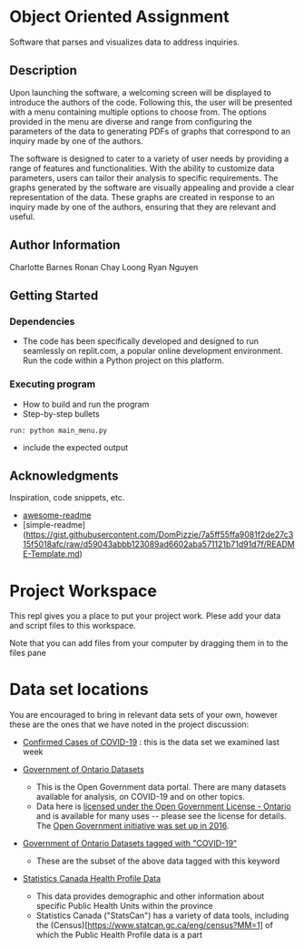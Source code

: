 # Object Oriented Assignment

Software that parses and visualizes data to address inquiries.

## Description

Upon launching the software, a welcoming screen will be displayed to introduce the authors of the code. Following this, the user will be presented with a menu containing multiple options to choose from. The options provided in the menu are diverse and range from configuring the parameters of the data to generating PDFs of graphs that correspond to an inquiry made by one of the authors.

The software is designed to cater to a variety of user needs by providing a range of features and functionalities. With the ability to customize data parameters, users can tailor their analysis to specific requirements. The graphs generated by the software are visually appealing and provide a clear representation of the data. These graphs are created in response to an inquiry made by one of the authors, ensuring that they are relevant and useful.

## Author Information
Charlotte Barnes
Ronan Chay Loong
Ryan Nguyen

## Getting Started

### Dependencies

* The code has been specifically developed and designed to run seamlessly on replit.com, a popular online development environment. Run the code within a Python project on this platform.


### Executing program

* How to build and run the program
* Step-by-step bullets
```
run: python main_menu.py
```
* include the expected output

## Acknowledgments

Inspiration, code snippets, etc.
* [awesome-readme](https://github.com/matiassingers/awesome-readme)
* [simple-readme] (https://gist.githubusercontent.com/DomPizzie/7a5ff55ffa9081f2de27c315f5018afc/raw/d59043abbb123089ad6602aba571121b71d91d7f/README-Template.md)


# Project Workspace

This repl gives you a place to put your project work.  Plese add your data and script files to this workspace.

Note that you can add files from your computer by dragging them in to the files pane


# Data set locations

You are encouraged to bring in relevant data sets of your own, however these are the ones that we have noted in the project discussion:

* [Confirmed Cases of COVID-19](https://data.ontario.ca/dataset/confirmed-positive-cases-of-covid-19-in-ontario) : this is the data set we examined last week

* [Government of Ontario Datasets](https://data.ontario.ca/dataset)
    * This is the Open Government data portal.  There are many datasets available for analysis, on COVID-19 and on other topics.
    * Data here is [licensed under the Open Government License - Ontario](https://www.ontario.ca/page/open-government-licence-ontario) and is available for many uses -- please see the license for details.  The [Open Government initiative was set up in 2016](https://www.ipc.on.ca/wp-content/uploads/2016/09/open-government-key-concepts-and-benefits.pdf).

* [Government of Ontario Datasets tagged with "COVID-19"](https://data.ontario.ca/dataset?keywords_en=COVID-19)
    * These are the subset of the above data tagged with this keyword

* [Statistics Canada Health Profile Data](https://www12.statcan.gc.ca/health-sante/82-228/search-recherche/lst/page.cfm?Lang=E&GeoLevel=PR&GEOCODE=35)
    * This data provides demographic and other information about specific Public Health Units within the province
    * Statistics Canada ("StatsCan") has a variety of data tools, including the (Census)[https://www.statcan.gc.ca/eng/census?MM=1] of which the Public Health Profile data is a part


